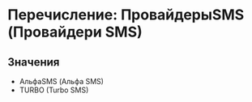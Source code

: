 ﻿# Перечисление: ПровайдерыSMS (Провайдери SMS)

## Значения

- АльфаSMS (Альфа SMS)
- TURBO (Turbo SMS)

